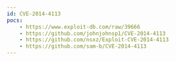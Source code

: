 ```yaml
---
id: CVE-2014-4113
pocs: 
    - https://www.exploit-db.com/raw/39666
    - https://github.com/johnjohnsp1/CVE-2014-4113
    - https://github.com/nsxz/Exploit-CVE-2014-4113
    - https://github.com/sam-b/CVE-2014-4113
---
```

